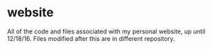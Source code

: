 # website

All of the code and files associated with my personal website, up until 12/18/16.
Files modified after this are in different repository.
